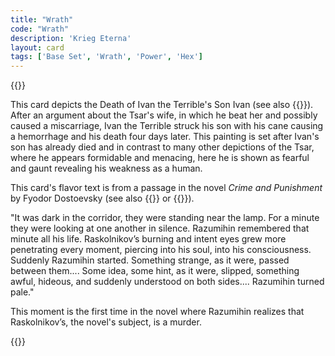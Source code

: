 ```yaml
---
title: "Wrath"
code: "Wrath"
description: 'Krieg Eterna'
layout: card
tags: ['Base Set', 'Wrath', 'Power', 'Hex']
---
```

{{<card-detail-page title="Wrath" artwork="Ivan the Terrible and His Son Ivan by Ilya Repin (1885)">}}
<p>
This card depicts the Death of Ivan the Terrible's Son Ivan (see also {{<cardlink name="Terror King" code="terror-king">}}). After an argument about the Tsar's wife, in which he beat her and possibly caused a miscarriage, Ivan the Terrible struck his son with his cane causing a hemorrhage and his death four days later. This painting is set after Ivan's son has already died and in contrast to many other depictions of the Tsar, where he appears formidable and menacing, here he is shown as fearful and gaunt revealing his weakness as a human.
</p>
<p>
This card's flavor text is from a passage in the novel <i>Crime and Punishment</i> by Fyodor Dostoevsky  (see also {{<cardlink name="Offering">}} or {{<cardlink name="Void">}}).
</p>
<p>
"It was dark in the corridor, they were standing near the lamp. For a minute they were looking at one another in silence. Razumihin remembered that minute all his life. Raskolnikov’s burning and intent eyes grew more penetrating every moment, piercing into his soul, into his consciousness. Suddenly Razumihin started. Something strange, as it were, passed between them.... Some idea, some hint, as it were, slipped, something awful, hideous, and suddenly understood on both sides.... Razumihin turned pale."
</p>
<p>
This moment is the first time in the novel where Razumihin realizes that Raskolnikov’s, the novel's subject, is a murder.
</p>
{{</card-detail-page>}}